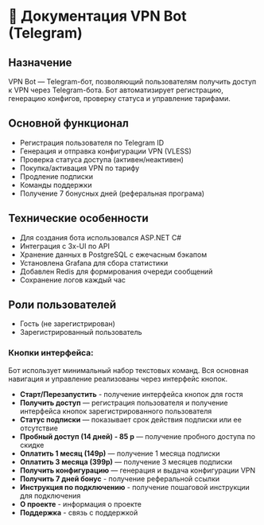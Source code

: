 # 📄 Документация VPN Bot (Telegram)

## Назначение
VPN Bot — Telegram-бот, позволяющий пользователям получить доступ к VPN через Telegram-бота. Бот автоматизирует регистрацию, генерацию конфигов, проверку статуса и управление тарифами.

## Основной функционал
- Регистрация пользователя по Telegram ID
- Генерация и отправка конфигурации VPN (VLESS)
- Проверка статуса доступа (активен/неактивен)
- Покупка/активация VPN по тарифу
- Продление подписки
- Команды поддержки
- Получение 7 бонусных дней (реферальная програма)

## Технические особенности
- Для создания бота использовался ASP.NET C#
- Интеграция с 3x-UI по API
- Хранение данных в PostgreSQL с ежечасным бэкапом
- Установлена Grafana для сбора статистики
- Добавлен Redis для формирования очереди сообщений
- Сохранение логов каждый час

## Роли пользователей
- Гость (не зарегистрирован)
- Зарегистрированный пользователь


### Кнопки интерфейса:
Бот использует минимальный набор текстовых команд. Вся основная навигация и управление реализованы через интерфейс кнопок.

- **Старт/Перезапустить** - получение интерфейса кнопок для гостя
- **Получить доступ** — регистрация пользователя и получение интерфейса кнопок зарегистрированного пользователя
- **Статус подписки** — показывает срок действия подписки или ее отсутствие
- **Пробный доступ (14 дней) - 85 р** — получение пробного доступа по скидке
- **Оплатить 1 месяц (149р)** — получение 1 месяца подписки
- **Оплатить 3 месяца (399р)** — получение 3 месяцев подписки
- **Получить конфигурацию** — генерация и выдача конфигурации VPN
- **Получить 7 дней бонус** - получение реферальной ссылки
- **Инструкция по подключению** - получение пошаговой инструкции для подключения
- **О проекте** - информация о проекте
- **Поддержка** - связь с поддержкой
